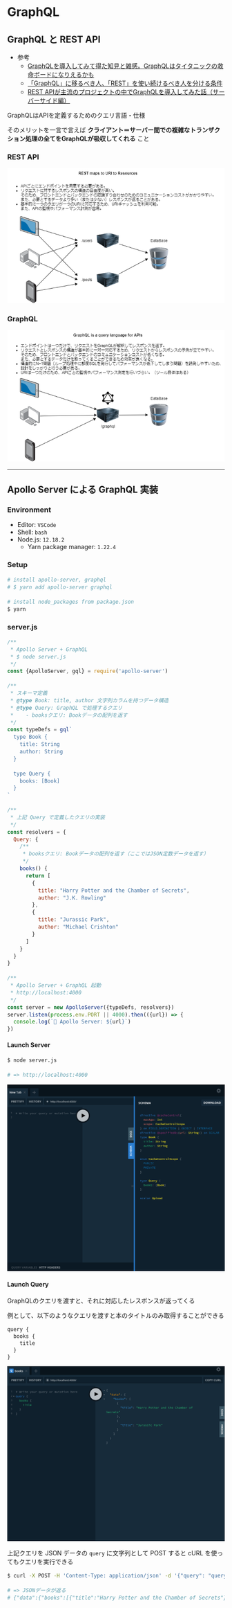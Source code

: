 # GraphQL

## GraphQL と REST API

- 参考
    - [GraphQLを導入してみて得た知見と雑感。GraphQLはタイタニックの救命ボードになりえるかも](https://qiita.com/jabba/items/0bf3d2436215394391a7)
    - [「GraphQL」に移るべき人、「REST」を使い続けるべき人を分ける条件](https://techtarget.itmedia.co.jp/tt/news/2002/10/news04.html)
    - [REST APIが主流のプロジェクトの中でGraphQLを導入してみた話（サーバーサイド編）](https://buildersbox.corp-sansan.com/entry/2020/07/17/110000)

GraphQLはAPIを定義するためのクエリ言語・仕様

そのメリットを一言で言えば **クライアント＝サーバー間での複雑なトランザクション処理の全てをGraphQLが吸収してくれる** こと

### REST API
![REST.drawio.png](./img/REST.drawio.png)

### GraphQL
![GraphQL.drawio.png](./img/GraphQL.drawio.png)

***

## Apollo Server による GraphQL 実装

### Environment
- Editor: `VSCode`
- Shell: `bash`
- Node.js: `12.18.2`
    - Yarn package manager: `1.22.4`

### Setup
```bash
# install apollo-server, graphql
# $ yarn add apollo-server graphql

# install node_packages from package.json
$ yarn
```

### server.js
```javascript
/**
 * Apollo Server + GraphQL
 * $ node server.js
 */
const {ApolloServer, gql} = require('apollo-server')

/**
 * スキーマ定義
 * @type Book: title, author 文字列カラムを持つデータ構造
 * @type Query: GraphQL で処理するクエリ
 *    - booksクエリ: Bookデータの配列を返す
 */
const typeDefs = gql`
  type Book {
    title: String
    author: String
  }

  type Query {
    books: [Book]
  }
`

/**
 * 上記 Query で定義したクエリの実装
 */
const resolvers = {
  Query: {
    /**
     * booksクエリ: Bookデータの配列を返す（ここではJSON定数データを返す）
     */
    books() {
      return [
        {
          title: "Harry Potter and the Chamber of Secrets",
          author: "J.K. Rowling"
        },
        {
          title: "Jurassic Park",
          author: "Michael Crishton"
        }
      ]
    }
  }
}

/**
 * Apollo Server + GraphQL 起動
 * http://localhost:4000
 */
const server = new ApolloServer({typeDefs, resolvers})
server.listen(process.env.PORT || 4000).then(({url}) => {
  console.log(`🚀 Apollo Server: ${url}`)
})
```

#### Launch Server
```bash
$ node server.js

# => http://localhost:4000
```

![apollo.png](./img/apollo.png)

#### Launch Query
GraphQLのクエリを渡すと、それに対応したレスポンスが返ってくる

例として、以下のようなクエリを渡すと本のタイトルのみ取得することができる

```
query {
  books {
    title
  }
}
```

![apollo_query.png](./img/apollo_query.png)

上記クエリを JSON データの `query` に文字列として POST すると cURL を使ってもクエリを実行できる

```bash
$ curl -X POST -H 'Content-Type: application/json' -d '{"query": "query { books { title }}"}' http://localhost:4000

# => JSONデータが返る
# {"data":{"books":[{"title":"Harry Potter and the Chamber of Secrets"},{"title":"Jurassic Park"}]}}
```
